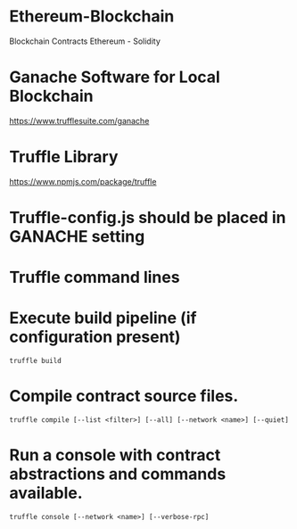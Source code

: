 # Ethereum-Blockchain
Blockchain Contracts Ethereum - Solidity

# Ganache Software for Local Blockchain 
https://www.trufflesuite.com/ganache
# Truffle Library
https://www.npmjs.com/package/truffle
# Truffle-config.js should be placed in GANACHE setting 

# Truffle command lines
# Execute build pipeline (if configuration present)
    truffle build
# Compile contract source files.
    truffle compile [--list <filter>] [--all] [--network <name>] [--quiet]
# Run a console with contract abstractions and commands available.
    truffle console [--network <name>] [--verbose-rpc]
